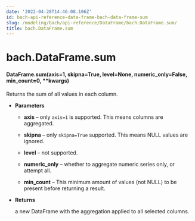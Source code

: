```yaml
---
date: '2022-04-28T14:46:08.106Z'
id: bach-api-reference-data-frame-bach-data-frame-sum
slug: /modeling/bach/api-reference/DataFrame/bach.DataFrame.sum/
title: bach.DataFrame.sum
---
```


# bach.DataFrame.sum


#### DataFrame.sum(axis=1, skipna=True, level=None, numeric_only=False, min_count=0, \*\*kwargs)
Returns the sum of all values in each column.


* **Parameters**

    
    * **axis** – only `axis=1` is supported. This means columns are aggregated.


    * **skipna** – only `skipna=True` supported. This means NULL values are ignored.


    * **level** – not supported.


    * **numeric_only** – whether to aggregate numeric series only, or attempt all.


    * **min_count** – This minimum amount of values (not NULL) to be present before returning a result.



* **Returns**

    a new DataFrame with the aggregation applied to all selected columns.


<!-- !! processed by numpydoc !! -->
